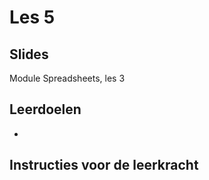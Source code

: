 # Les 5

## Slides

Module Spreadsheets, les 3

## Leerdoelen

* 
## Instructies voor de leerkracht

